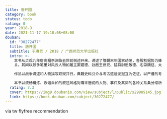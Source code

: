 ```yaml
---
title: 唐开国
category: book
status: todo
rating: 0
year: 2018-9
date: 2021-11-17 19:10:08+08:00
douban:
  id: "30272477"
  title: 唐开国
  subtitle: 于赓哲 / 2018 / 广西师范大学出版社
  intro: >-
    本书从贞观九年唐高祖李渊临去世前倒述开来，讲述了隋朝末年国家动荡，各股割据势力蜂拥而起逐鹿中原的故事。故事以大唐王朝的缔造者李渊为核心，以其与各方豪强势力在争斗中此消彼长的较量为半径展开叙述。从并州风云至太原起兵，从东征屈突通到西败薛举，从瓦解李密的瓦岗军一直到决战虎牢
    关，其间以颇多笔墨对风云人物如雄主窦建德、劲敌王世充、猛将尉迟敬德、名臣魏征、太子建成、秦王世民、齐王元吉等进行了细致入微的摹写。

    作品以战争讲述和人物描写双规并行，典籍史料引介与考古遗迹发掘互为佐证，以严谨的考据、周密的推演讲述了诸多被大家误解误读的历史史实，如所谓的“晋阳宫逼宫”事件之始末，如“十三棍僧救唐王”之史实真相，以及对其中各路人马之间犬牙交错的利益牵扯，各方势力之间变幻不定的矛盾冲突的梳理，对从豪强争霸战争到王朝建立之后，缘何会出现兄弟萧墙的“玄武门事变”的解读。上述颇具争议的历史疑点在于赓哲教授条分缕析的讲述中逐一浮出水面，变得具体而清晰。

    本书以流畅精炼、诙谐自如的叙述风格对隋末唐初的人物、事件及其间的各种关系条分缕析地耙梳与解读，以无限接近历史真相的态度为读者客观再现了波谲云诡又真实饱满的唐朝开国历史。
  rating: 7.3
  cover: https://img9.doubanio.com/view/subject/l/public/s29889145.jpg
  link: https://book.douban.com/subject/30272477/
---
```


via tw flyfree recommendation 
